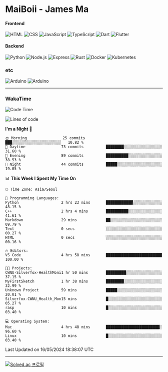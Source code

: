 # MaiBoii - James Ma

#### Frontend
![HTML](https://img.shields.io/badge/-HTML-E34F26?style=flat-square&logo=html5&logoColor=white)
![CSS](https://img.shields.io/badge/-CSS-1572B6?style=flat-square&logo=css3)
![JavaScript](https://img.shields.io/badge/-JavaScript-F7DF1E?style=flat-square&logo=javascript&logoColor=black)
![TypeScript](https://img.shields.io/badge/-TypeScript-02569B?style=flat-square&logo=typescript&logoColor=white)
![Dart](https://img.shields.io/badge/-Dart-0175C2?style=flat-square&logo=dart)
![Flutter](https://img.shields.io/badge/-Flutter-02569B?style=flat-square&logo=flutter)


#### Backend
![Python](https://img.shields.io/badge/-Python-3776AB?style=flat-square&logo=python&logoColor=white)
![Node.js](https://img.shields.io/badge/-Node.js-339933?style=flat-square&logo=node.js&logoColor=white)
![Express](https://img.shields.io/badge/-Express-339933?style=flat-square&logo=express&logoColor=white)
![Rust](https://img.shields.io/badge/-Rust-000000?style=flat-square&logo=rust&logoColor=white)
![Docker](https://img.shields.io/badge/-Docker-2496ED?style=flat-square&logo=docker&logoColor=white)
![Kubernetes](https://img.shields.io/badge/-Kubernetes-326CE5?style=flat-square&logo=kubernetes&logoColor=white)


### etc
![Arduino](https://img.shields.io/badge/-Arduino-00878F?style=flat-square&logo=arduino&logoColor=white)
![Arduino](https://img.shields.io/badge/-Bevy-232326?style=flat-square&logo=bevy&logoColor=white)

---
### WakaTime
<!--START_SECTION:waka-->
![Code Time](http://img.shields.io/badge/Code%20Time-825%20hrs%2036%20mins-blue)

![Lines of code](https://img.shields.io/badge/From%20Hello%20World%20I%27ve%20Written-1.2%20million%20lines%20of%20code-blue)

**I'm a Night 🦉** 

```text
🌞 Morning                25 commits          ███░░░░░░░░░░░░░░░░░░░░░░   10.82 % 
🌆 Daytime                73 commits          ████████░░░░░░░░░░░░░░░░░   31.60 % 
🌃 Evening                89 commits          ██████████░░░░░░░░░░░░░░░   38.53 % 
🌙 Night                  44 commits          █████░░░░░░░░░░░░░░░░░░░░   19.05 % 
```


📊 **This Week I Spent My Time On** 

```text
🕑︎ Time Zone: Asia/Seoul

💬 Programming Languages: 
Python                   2 hrs 23 mins       ████████████░░░░░░░░░░░░░   48.15 % 
C++                      2 hrs 4 mins        ██████████░░░░░░░░░░░░░░░   41.61 % 
Markdown                 29 mins             ██░░░░░░░░░░░░░░░░░░░░░░░   09.79 % 
Text                     0 secs              ░░░░░░░░░░░░░░░░░░░░░░░░░   00.27 % 
HTML                     0 secs              ░░░░░░░░░░░░░░░░░░░░░░░░░   00.16 % 

🔥 Editors: 
VS Code                  4 hrs 58 mins       █████████████████████████   100.00 % 

🐱‍💻 Projects: 
CWNU-Silverfox-HealthMoni1 hr 50 mins        █████████░░░░░░░░░░░░░░░░   37.15 % 
MyFirstSketch            1 hr 38 mins        ████████░░░░░░░░░░░░░░░░░   32.99 % 
Unknown Project          59 mins             █████░░░░░░░░░░░░░░░░░░░░   20.01 % 
Silverfox-CWNU_Health_Mon15 mins             █░░░░░░░░░░░░░░░░░░░░░░░░   05.27 % 
rasp                     10 mins             █░░░░░░░░░░░░░░░░░░░░░░░░   03.40 % 

💻 Operating System: 
Mac                      4 hrs 48 mins       ████████████████████████░   96.60 % 
Linux                    10 mins             █░░░░░░░░░░░░░░░░░░░░░░░░   03.40 % 
```


 Last Updated on 16/05/2024 18:38:07 UTC
<!--END_SECTION:waka-->
---
[![Solved.ac
프로필](http://mazassumnida.wtf/api/v2/generate_badge?boj=msu2020)](https://solved.ac/msu2020)
